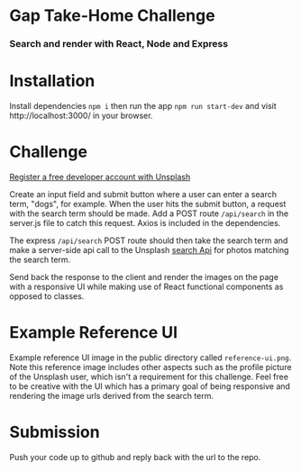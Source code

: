 # Gap Take-Home Challenge

### Search and render with React, Node and Express

# Installation

Install dependencies `npm i` then run the app `npm run start-dev` and visit http://localhost:3000/ in your browser.

# Challenge

[Register a free developer account with Unsplash](https://unsplash.com/developers)

Create an input field and submit button where a user can enter a search term, "dogs", for example. When the user hits the submit button, a request with the search term should be made. Add a POST route `/api/search` in the server.js file to catch this request. Axios is included in the dependencies.

The express `/api/search` POST route should then take the search term and make a server-side api call to the Unsplash [search Api](https://unsplash.com/documentation#search-photos) for photos matching the search term.

Send back the response to the client and render the images on the page with a responsive UI while making use of React functional components as opposed to classes.

# Example Reference UI

Example reference UI image in the public directory called `reference-ui.png`. Note this reference image includes other aspects such as the profile picture of the Unsplash user, which isn't a requirement for this challenge. Feel free to be creative with the UI which has a primary goal of being responsive and rendering the image urls derived from the search term.

# Submission

Push your code up to github and reply back with the url to the repo.
